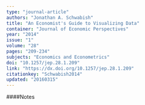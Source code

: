 ```yaml
---
type: "journal-article"
authors: "Jonathan A. Schwabish"
title: "An Economist's Guide to Visualizing Data"
container: "Journal of Economic Perspectives"
year: "2014"
issue: "1"
volume: "28"
pages: "209-234"
subjects: "Economics and Econometrics"
doi: "10.1257/jep.28.1.209"
link: "https://dx.doi.org/10.1257/jep.28.1.209"
citationkey: "Schwabish2014"
updated: "20160315"
---
```


####Notes
